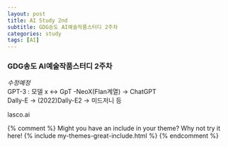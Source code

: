 ```yaml
---
layout: post
title: AI Study 2nd
subtitle: GDG송도 AI예술작품스터디 2주차
categories: study
tags: [AI]
---
```


<h3>GDG송도 AI예술작품스터디 2주차</h3>

  *수정예정*<br>
GPT-3 : 모델 x <-> GpT -NeoX(Flan계열) -> ChatGPT<br>
Dally-E -> (2022)Dally-E2 -> 미드저니 등

lasco.ai
 

{% comment %}
Might you have an include in your theme? Why not try it here!
{% include my-themes-great-include.html %}
{% endcomment %}
